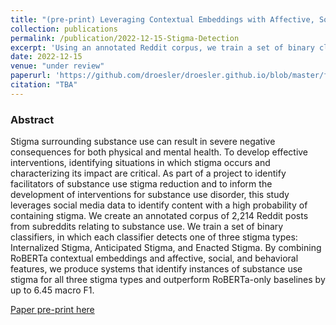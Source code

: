```yaml
---
title: "(pre-print) Leveraging Contextual Embeddings with Affective, Social, and Behavioral Features for Substance Use Stigma Detection"
collection: publications
permalink: /publication/2022-12-15-Stigma-Detection
excerpt: 'Using an annotated Reddit corpus, we train a set of binary classifiers, in which each classifier detects one of three substance use stigma types: Internalized Stigma, Anticipated Stigma, and Enacted Stigma. By combining RoBERTa contextual embeddings and affective, social, and behavioral features, we produce systems that identify instances of substance use stigma for all three stigma types and outperform RoBERTa-only baselines by up to 6.45 macro F1.'
date: 2022-12-15
venue: "under review"
paperurl: 'https://github.com/droesler/droesler.github.io/blob/master/files/stigma_paper_preprint_12_15_2022.pdf'
citation: "TBA"
---
```

### Abstract
Stigma surrounding substance use can result in severe negative consequences for both physical and mental health. To develop effective interventions, identifying situations in which stigma occurs and characterizing its impact are critical. As part of a project to identify facilitators of substance use stigma reduction and to inform the development of interventions for substance use disorder, this study leverages social media data to identify content with a high probability of containing stigma. We create an annotated corpus of 2,214 Reddit posts from subreddits relating to substance use. We train a set of binary classifiers, in which each classifier detects one of three stigma types: Internalized Stigma, Anticipated Stigma, and Enacted Stigma. By combining RoBERTa contextual embeddings and affective, social, and behavioral features, we produce systems that identify instances of substance use stigma for all three stigma types and outperform RoBERTa-only baselines by up to 6.45 macro F1.

[Paper pre-print here](https://github.com/droesler/droesler.github.io/blob/master/files/stigma_paper_preprint_12_15_2022.pdf)
